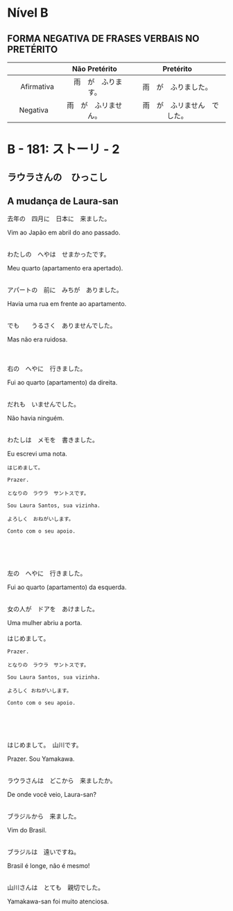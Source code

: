 # Nível B


## FORMA NEGATIVA DE FRASES VERBAIS NO PRETÉRITO

| | Não Pretérito | Pretérito |
|:---:|:----------:|:-------:|
|　Afirmativa　|　雨　が　ふります。 | 雨　が　ふりました。|
| Negativa | 雨　が　ふリません。|　雨　が　ふリません　でした。 | 






# B - 181: ストーリ - 2
## ラウラさんの　ひっこし
## A mudança de Laura-san

去年の　四月に　日本に　来ました。

Vim ao Japão em abril do ano passado.
<br><br>

わたしの　へやは　せまかったです。

Meu quarto (apartamento era apertado).
<br><br>

アパートの　前に　みちが　ありました。

Havia uma rua em frente ao apartamento.
<br><br>

でも　　うるさく　ありませんでした。

Mas não era ruidosa.
<br><br><br>



右の　へやに　行きました。

Fui ao quarto (apartamento) da direita.
<br><br>

だれも　いませんでした。

Não havia ninguém.
<br><br>

わたしは　メモを　書きました。

Eu escrevi uma nota.

    はじめまして。

    Prazer.

    となりの　ラウラ　サントスです。

    Sou Laura Santos, sua vizinha.

    よろしく　おねがいします。

    Conto com o seu apoio.
<br><br><br>



左の　へやに　行きました。

Fui ao quarto (apartamento) da esquerda.
<br><br>

女の人が　ドアを　あけました。

Uma mulher abriu a porta.
<br><br>
    はじめまして。

    Prazer.

    となりの　ラウラ　サントスです。

    Sou Laura Santos, sua vizinha.

    よろしく おねがいします。
    
    Conto com o seu apoio.
<br><br><br>



はじめまして。　山川です。

Prazer. Sou Yamakawa.
<br><br>

ラウラさんは　どこから　来ましたか。

De onde você veio, Laura-san?
<br><br>

ブラジルから　来ました。

Vim do Brasil.
<br><br>

ブラジルは　遠いですね。

Brasil é longe, não é mesmo!
<br><br>

山川さんは　とても　親切でした。

Yamakawa-san foi muito atenciosa.